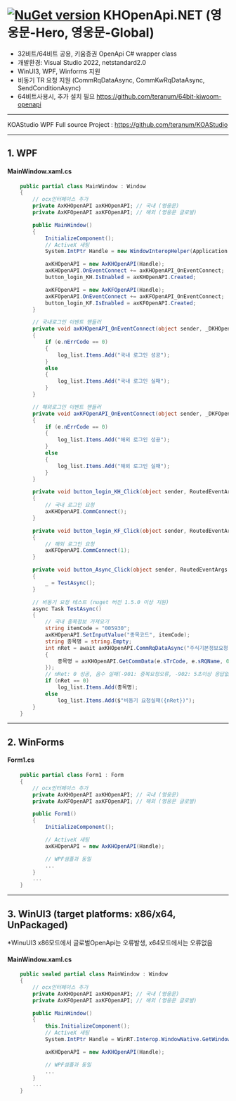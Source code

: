 # [![NuGet version](https://badge.fury.io/nu/KHOpenApi.NET.png)](https://badge.fury.io/nu/KHOpenApi.NET)  KHOpenApi.NET (영웅문-Hero, 영웅문-Global)
- 32비트/64비트 공용, 키움증권 OpenApi C# wrapper class
- 개발환경: Visual Studio 2022, netstandard2.0
- WinUI3, WPF, Winforms 지원
- 비동기 TR 요청 지원 (CommRqDataAsync, CommKwRqDataAsync, SendConditionAsync)
- 64비트사용시, 추가 설치 필요 https://github.com/teranum/64bit-kiwoom-openapi

---------------
KOAStudio WPF Full source Project : https://github.com/teranum/KOAStudio

---------------
## 1. WPF
#### MainWindow.xaml.cs

```c#
    public partial class MainWindow : Window
    {
        // ocx인터페이스 추가
        private AxKHOpenAPI axKHOpenAPI; // 국내 (영웅문)
        private AxKFOpenAPI axKFOpenAPI; // 해외 (영웅문 글로벌)

        public MainWindow()
        {
            InitializeComponent();
            // ActiveX 세팅
            System.IntPtr Handle = new WindowInteropHelper(Application.Current.MainWindow).EnsureHandle();

            axKHOpenAPI = new AxKHOpenAPI(Handle);
            axKHOpenAPI.OnEventConnect += axKHOpenAPI_OnEventConnect;
            button_login_KH.IsEnabled = axKHOpenAPI.Created;

            axKFOpenAPI = new AxKFOpenAPI(Handle);
            axKFOpenAPI.OnEventConnect += axKFOpenAPI_OnEventConnect;
            button_login_KF.IsEnabled = axKFOpenAPI.Created;
        }

        // 국내로그인 이벤트 핸들러
        private void axKHOpenAPI_OnEventConnect(object sender, _DKHOpenAPIEvents_OnEventConnectEvent e)
        {
            if (e.nErrCode == 0)
            {
                log_list.Items.Add("국내 로그인 성공");
            }
            else
            {
                log_list.Items.Add("국내 로그인 실패");
            }
        }

        // 해외로그인 이벤트 핸들러
        private void axKFOpenAPI_OnEventConnect(object sender, _DKFOpenAPIEvents_OnEventConnectEvent e)
        {
            if (e.nErrCode == 0)
            {
                log_list.Items.Add("해외 로그인 성공");
            }
            else
            {
                log_list.Items.Add("해외 로그인 실패");
            }
        }

        private void button_login_KH_Click(object sender, RoutedEventArgs e)
        {
            // 국내 로그인 요청
            axKHOpenAPI.CommConnect();
        }

        private void button_login_KF_Click(object sender, RoutedEventArgs e)
        {
            // 해외 로그인 요청
            axKFOpenAPI.CommConnect(1);
        }

        private void button_Async_Click(object sender, RoutedEventArgs e)
        {
            _ = TestAsync();
        }

        // 비동기 요청 테스트 (nuget 버전 1.5.0 이상 지원)
        async Task TestAsync()
        {
            // 국내 종목정보 가져오기
            string itemCode = "005930";
            axKHOpenAPI.SetInputValue("종목코드", itemCode);
            string 종목명 = string.Empty;
            int nRet = await axKHOpenAPI.CommRqDataAsync("주식기본정보요청", "OPT10001", 0, "1000", e =>
            {
                종목명 = axKHOpenAPI.GetCommData(e.sTrCode, e.sRQName, 0, "종목명").Trim();
            });
            // nRet: 0 성공, 음수 실패(-901: 중복요청오류, -902: 5초이상 응답없음, 그외 키움 오류코드 참조)
            if (nRet == 0)
                log_list.Items.Add(종목명);
            else
                log_list.Items.Add($"비동기 요청실패({nRet})");
        }
    }

```

---------------
## 2. WinForms
#### Form1.cs

```c#
    public partial class Form1 : Form
    {
        // ocx인터페이스 추가
        private AxKHOpenAPI axKHOpenAPI; // 국내 (영웅문)
        private AxKFOpenAPI axKFOpenAPI; // 해외 (영웅문 글로벌)

        public Form1()
        {
            InitializeComponent();

            // ActiveX 세팅
            axKHOpenAPI = new AxKHOpenAPI(Handle);

            // WPF샘플과 동일
            ...
        }
        ...
    }

```

---------------
## 3. WinUI3 (target platforms: x86/x64, UnPackaged)
*WinuUI3 x86모드에서 글로벌OpenApi는 오류발생, x64모드에서는 오류없음
#### MainWindow.xaml.cs

```c#
    public sealed partial class MainWindow : Window
    {
        // ocx인터페이스 추가
        private AxKHOpenAPI axKHOpenAPI; // 국내 (영웅문)
        private AxKFOpenAPI axKFOpenAPI; // 해외 (영웅문 글로벌)

        public MainWindow()
        {
            this.InitializeComponent();
            // ActiveX 세팅
            System.IntPtr Handle = WinRT.Interop.WindowNative.GetWindowHandle(this);

            axKHOpenAPI = new AxKHOpenAPI(Handle);

            // WPF샘플과 동일
            ...
        }
        ...
    }

```


